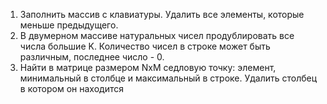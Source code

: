 1. Заполнить массив с клавиатуры. Удалить все элементы, которые меньше предыдущего.
2. В двумерном массиве натуральных чисел продублировать все числа большие K. Количество чисел в строке может быть различным, последнее число - 0.
3. Найти в матрице размером NxM седловую точку: элемент, минимальный в столбце и максимальный в строке. Удалить столбец в котором он находится

